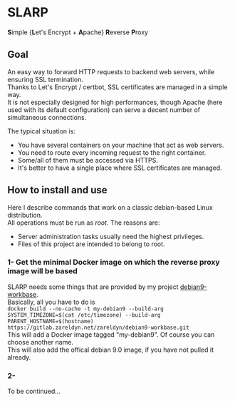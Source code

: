 # SLARP
**S**imple {**L**et's Encrypt + **A**pache} **R**everse **P**roxy


## Goal

An easy way to forward HTTP requests to backend web servers, while ensuring SSL termination.  
Thanks to Let's Encrypt / certbot, SSL certificates are managed in a simple way.  
It is not especially designed for high performances, though Apache (here used with its default configuration) can serve a decent number of simultaneous connections.

The typical situation is:
* You have several containers on your machine that act as web servers.
* You need to route every incoming request to the right container.
* Some/all of them must be accessed via HTTPS.
* It's better to have a single place where SSL certificates are managed.


## How to install and use

Here I describe commands that work on a classic debian-based Linux distribution.  
All operations must be run as *root*. The reasons are:
* Server administration tasks usually need the highest privileges.
* Files of this project are intended to belong to root.

### 1- Get the minimal Docker image on which the reverse proxy image will be based

SLARP needs some things that are provided by my project [debian9-workbase](https://gitlab.zareldyn.net/zareldyn/debian9-workbase#debian9-workbase).  
Basically, all you have to do is  
`docker build --no-cache -t my-debian9 --build-arg SYSTEM_TIMEZONE=$(cat /etc/timezone) --build-arg PARENT_HOSTNAME=$(hostname) https://gitlab.zareldyn.net/zareldyn/debian9-workbase.git`  
This will add a Docker image tagged "my-debian9". Of course you can choose another name.  
This will also add the offical debian 9.0 image, if you have not pulled it already.

### 2- 

To be continued…
